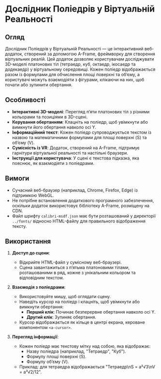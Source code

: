 # Дослідник Поліедрів у Віртуальній Реальності

## Огляд
Дослідник Поліедрів у Віртуальній Реальності — це інтерактивний веб-додаток, створений за допомогою A-Frame, фреймворку для створення віртуальних реалій. Цей додаток дозволяє користувачам досліджувати 3D-моделі платонових тіл (тетраедр, куб, октаедр, ікосаедр та додекаедр) у віртуальному середовищі. Кожен поліедр відображається разом із формулами для обчислення площі поверхні та об’єму, а користувачі можуть взаємодіяти з фігурами, клікаючи на них, щоб почати або зупинити обертання.

## Особливості
- **Інтерактивні 3D-моделі**: Перегляд п’яти платонових тіл з різними кольорами та позиціями в 3D-сцені.
- **Керування обертанням**: Клацніть на поліедр, щоб увімкнути або вимкнути його обертання навколо осі Y.
- **Інформаційний текст**: Кожен поліедр супроводжується текстом із назвою та математичними формулами для площі поверхні (S) та об’єму (V).
- **Сумісність із VR**: Додаток, створений на A-Frame, підтримує гарнітури віртуальної реальності та настільні браузери.
- **Інструкції для користувача**: У сцені є текстова підказка, яка пояснює, як взаємодіяти з поліедрами.

## Вимоги
- Сучасний веб-браузер (наприклад, Chrome, Firefox, Edge) із підтримкою WebGL.
- Не потрібне встановлення додаткового програмного забезпечення, оскільки додаток використовує бібліотеку A-Frame, розміщену на CDN.
- Файл шрифту `calibri-msdf.json` має бути розташований у директорії `../fonts/` відносно HTML-файлу для правильного відображення тексту.

## Використання
1. **Доступ до сцени**:
   - Відкрийте HTML-файл у сумісному веб-браузері.
   - Сцена завантажиться з п’ятьма платоновими тілами, розташованими в ряд, кожне з унікальним кольором та відповідним текстом.

2. **Взаємодія з поліедрами**:
   - Використовуйте мишу, щоб оглядати сцену.
   - Наведіть курсор на поліедр і клацніть, щоб увімкнути або вимкнути обертання:
     - **Перший клік**: Починає безперервне обертання навколо осі Y.
     - **Другий клік**: Зупиняє обертання.
   - Курсор відображається як кільце в центрі екрана, кероване компонентом `<a-cursor>`.

3. **Перегляд інформації**:
   - Кожен поліедр має текстову мітку над собою, яка відображає:
     - Назву поліедра (наприклад, "Тетраедр", "Куб").
     - Формулу площі поверхні (S).
     - Формулу об’єму (V).
   - Приклад: для тетраедра відображається "Тетраедр\nS = a²√3\nV = a³√2/12".
